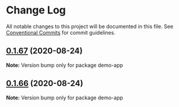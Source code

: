 # Change Log

All notable changes to this project will be documented in this file.
See [Conventional Commits](https://conventionalcommits.org) for commit guidelines.

## [0.1.67](https://github.com/oliviertassinari/material-ui-x/compare/v0.1.66...v0.1.67) (2020-08-24)

**Note:** Version bump only for package demo-app





## [0.1.66](https://github.com/oliviertassinari/material-ui-x/compare/v0.1.65...v0.1.66) (2020-08-24)

**Note:** Version bump only for package demo-app
